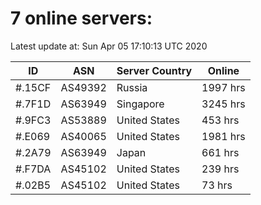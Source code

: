 # 7 online servers:

Latest update at: Sun Apr 05 17:10:13 UTC 2020

| ID | ASN | Server Country | Online |
| -- | --- | -------------- | ------ |
| #.15CF | AS49392 | Russia | 1997 hrs |
| #.7F1D | AS63949 | Singapore | 3245 hrs |
| #.9FC3 | AS53889 | United States | 453 hrs |
| #.E069 | AS40065 | United States | 1981 hrs |
| #.2A79 | AS63949 | Japan | 661 hrs |
| #.F7DA | AS45102 | United States | 239 hrs |
| #.02B5 | AS45102 | United States | 73 hrs |

